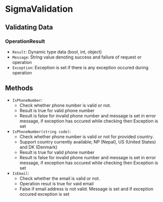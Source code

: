 # SigmaValidation
## Validating Data
### OperationResult<T>
- `Result`: Dynamic type data (bool, int, object)
- `Message`: String value denoting success and failure of request or operation
- `Exception`: Exception is set if there is any exception occured during operation
## Methods
- `IsPhoneNumber`:  
    - Check whether phone number is valid or not.
    - Result is true for valid phone number
    - Result is false for invalid phone number and message is set in error message, if exception has occured while checking then Exception is set
- `IsPhoneNumber(string code)`:  
    - Check whether phone number is valid or not for provided country.
    - Support country currently available; NP (Nepal), US (United States) and DK (Denmark)
    - Result is true for valid phone number
    - Result is false for invalid phone number and message is set in error message, if exception has occured while checking then Exception is set
- `IsEmail`: 
    - Check whether the email is valid or not.
    - Operation resut is true for vaid email
    - False if email address is not valid. Message is set and if exception occured exception is set